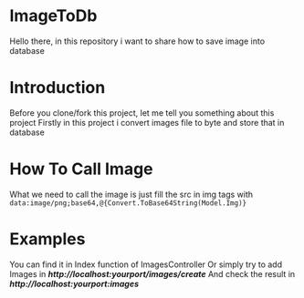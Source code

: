 # ImageToDb
Hello there, in this repository i want to share how to save image into database

# Introduction
Before you clone/fork this project, let me tell you something about this project
Firstly in this project i convert images file to byte and store that in database

# How To Call Image
What we need to call the image is just fill the src in img tags with ```data:image/png;base64,@{Convert.ToBase64String(Model.Img)}```

# Examples
You can find it in Index function of ImagesController
Or simply try to add Images in 
***http://localhost:yourport/images/create***
And check the result in
***http://localhost:yourport:images***
